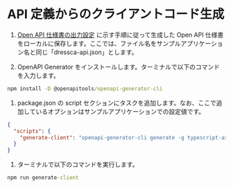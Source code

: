 # API 定義からのクライアントコード生成

1. [Open API 仕様書の出力設定](../dotnet/configure-asp-net-core-web-api-project.md/#open-api-specification-output-configuration) に示す手順に従って生成した Open API 仕様書をローカルに保存します。ここでは、ファイル名をサンプルアプリケーション名と同じ「dressca-api.json」とします。

1. OpenAPI Generator をインストールします。ターミナルで以下のコマンドを入力します。

```cmd
npm install -D @openapitools/openapi-generator-cli
```

1. package.json の script セクションにタスクを追加します。なお、ここで追加しているオプションはサンプルアプリケーションでの設定値です。

```json
{
  "scripts": {
    "generate-client": "openapi-generator-cli generate -g typescript-axios -i dressca-api.json --additional-properties=withSeparateModelsAndApi=true,modelPackage=models,apiPackage=api,supportsES6=true -o ./src/api-client"
  }
}
```

1. ターミナルで以下のコマンドを実行します。

```cmd
npm run generate-client
```
